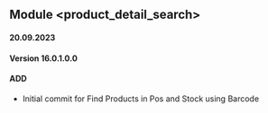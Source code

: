 ## Module <product_detail_search>

#### 20.09.2023
#### Version 16.0.1.0.0
#### ADD
- Initial commit for Find Products in Pos and Stock using Barcode
